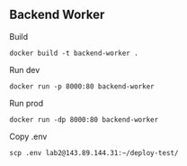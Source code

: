 ## Backend Worker

Build

`docker build -t backend-worker .`

Run dev

`docker run -p 8000:80 backend-worker`

Run prod

`docker run -dp 8000:80 backend-worker`


Copy .env

`scp .env lab2@143.89.144.31:~/deploy-test/`